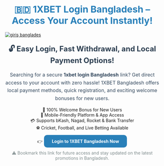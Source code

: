 <h1 style="font-size: 30px; color: #2980b9; text-align: center; font-weight: bold;">
  🇧🇩 1XBET Login Bangladesh – Access Your Account Instantly!
</h1>

[![giriş banglades](https://github.com/user-attachments/assets/c8225b8c-5c8d-4333-9d81-e642e3bd6398)](https://shortlinkapp.com/qMoUu)

<h2 style="font-size: 24px; color: #2c3e50; text-align: center; margin-top: 20px;">
  🔓 Easy Login, Fast Withdrawal, and Local Payment Options!
</h2>

<p style="font-size: 16px; color: #34495e; text-align: center; line-height: 1.6;">
  Searching for a secure <strong>1xbet login Bangladesh</strong> link? Get direct access to your account with zero hassle! 1XBET Bangladesh offers local payment methods, quick registration, and exciting welcome bonuses for new users.
</p>

<ul style="list-style: none; text-align: center; padding: 0;">
  <li>🎁 100% Welcome Bonus for New Users</li>
  <li>📱 Mobile-Friendly Platform & App Access</li>
  <li>💳 Supports bKash, Nagad, Rocket & Bank Transfer</li>
  <li>⚽ Cricket, Football, and Live Betting Available</li>
</ul>

<p style="text-align: center; margin-top: 20px;">
  👉 <a href="https://shortlinkapp.com/qMoUu" 
         style="color: #ffffff; background-color: #2980b9; padding: 12px 26px; border-radius: 10px; text-decoration: none; font-weight: bold;">
    Login to 1XBET Bangladesh Now
  </a>
</p>

<p style="text-align: center; font-size: 14px; color: #7f8c8d; margin-top: 15px;">
  ⚠️ Bookmark this link for future access and stay updated on the latest promotions in Bangladesh.
</p>

<meta name="description" content="Login to 1xbet Bangladesh easily. Access your account, enjoy local payment options like bKash & Nagad, and claim your welcome bonus instantly.">
